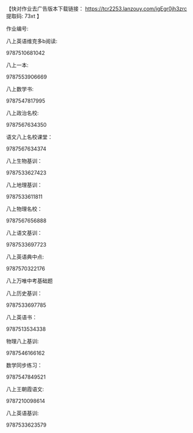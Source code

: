【快对作业去广告版本下载链接： https://tcr2253.lanzouy.com/igEgr0jh3zrc   提取码: 73xt 】


作业编号:

八上英语维克多b阅读:

9787510681042

八上一本:

9787553906669

八上数学书:

9787547817995

八上政治名校:

9787567634350

语文八上名校课堂：

9787567634374

八上生物基训：

9787533627423

八上地理基训：

9787533611811

八上物理名校：

9787567656888

八上语文基训：

9787533697723

八上英语典中点:

9787570322176

八上万唯中考基础题

八上历史基训：

9787533697785

八上英语书：

9787513534338

物理八上基训:

9787546166162

数学同步练习：

9787547849521

八上王朝霞语文:

9787210098614

八上英语基训:

9787533623579
